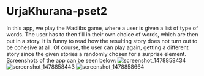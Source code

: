 # UrjaKhurana-pset2
In this app, we play the Madlibs game, where a user is given a list of type of words. 
The user has to then fill in their own choice of words, which are then put in a story.
It is funny to read how the resulting story does not turn out to be cohesive at all. 
Of course, the user can play again, getting a different story since the given stories a randomly chosen for a surprise element. 
Screenshots of the app can be seen below: 
![screenshot_1478858434](https://cloud.githubusercontent.com/assets/10434310/20211657/c7d7aad0-a7ff-11e6-9791-d538a6357d78.png)
![screenshot_1478858443](https://cloud.githubusercontent.com/assets/10434310/20211658/c7d8d054-a7ff-11e6-97c5-9d478037b665.png)
![screenshot_1478858664](https://cloud.githubusercontent.com/assets/10434310/20211659/c7d922e8-a7ff-11e6-8529-eab29c332e56.png)
